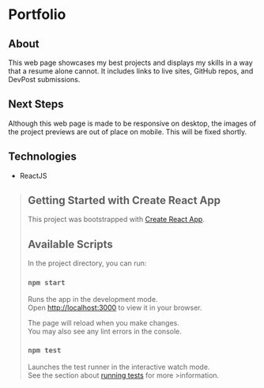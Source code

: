 # Portfolio

## About
This web page showcases my best projects and displays my skills in a way that a resume alone cannot. It includes links to live sites, GitHub repos, and DevPost submissions.

## Next Steps
Although this web page is made to be responsive on desktop, the images of the project previews are out of place on mobile. This will be fixed shortly. 

## Technologies
* ReactJS

>## Getting Started with Create React App
>
>This project was bootstrapped with [Create React App](https://github.com/facebook/create-react-app).
>
>## Available Scripts
>
>In the project directory, you can run:
>
>### `npm start`
>
>Runs the app in the development mode.\
>Open [http://localhost:3000](http://localhost:3000) to view it in your browser.
>
>The page will reload when you make changes.\
>You may also see any lint errors in the console.
>
>### `npm test`
>
>Launches the test runner in the interactive watch mode.\
>See the section about [running tests](https://facebook.github.io/create-react-app/docs/running-tests) for more >information.
